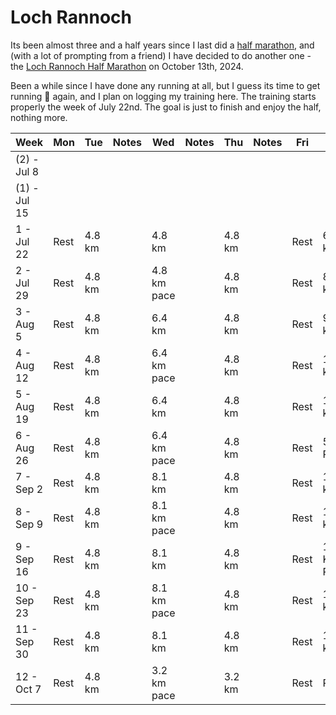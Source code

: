 # Loch Rannoch

Its been almost three and a half years since I last did a [half marathon](https://x.com/fintanr/status/1366002001054736386), and (with a lot of prompting from a friend) I have decided to do another one - the [Loch Rannoch Half Marathon](https://runnation.co.uk/r/rannochhalfmarathon2024) on October 13th, 2024. 

Been a while since I have done any running at all, but I guess its time to get running 🏃 again, and I plan on logging my training here. The training starts properly the week of July 22nd. The goal is just to finish and enjoy the half, nothing more. 

| Week | Mon  | Tue    | Notes | Wed    | Notes | Thu    | Notes | Fri  | Sat    | Notes | Sun |
|-------------------|------|--------|-------|--------|-------|--------|-------|------|--------|-------|-----|
| (2) - Jul 8        |  |  |       |  |       | |       |  |  |       |     |
| (1) - Jul 15        |  | |       | |       |  |       |  |  |       |     |
| 1 - Jul 22        | Rest | 4.8 km |       | 4.8 km |       | 4.8 km |       | Rest | 6.4 km |       |     |
| 2 - Jul 29        | Rest | 4.8 km |       | 4.8 km pace|       | 4.8 km |       | Rest | 8.1 km |       |     |
| 3 - Aug 5         | Rest | 4.8 km |       | 6.4 km |       | 4.8 km |       | Rest | 9.7 km |       |     |
| 4 - Aug 12        | Rest | 4.8 km |       | 6.4 km pace|       | 4.8 km |       | Rest | 11.3 km|       |     |
| 5 - Aug 19        | Rest | 4.8 km |       | 6.4 km |       | 4.8 km |       | Rest | 12.9 km|       |     |
| 6 - Aug 26        | Rest | 4.8 km |       | 6.4 km pace|       | 4.8 km |       | Rest | 5-K Race |       |     |
| 7 - Sep 2         | Rest | 4.8 km |       | 8.1 km |       | 4.8 km |       | Rest | 14.5 km|       |     |
| 8 - Sep 9         | Rest | 4.8 km |       | 8.1 km pace|       | 4.8 km |       | Rest | 16.1 km|       |     |
| 9 - Sep 16        | Rest | 4.8 km |       | 8.1 km |       | 4.8 km |       | Rest | 10-K Race |       |     |
| 10 - Sep 23       | Rest | 4.8 km |       | 8.1 km pace|       | 4.8 km |       | Rest | 17.7 km|       |     |
| 11 - Sep 30       | Rest | 4.8 km |       | 8.1 km |       | 4.8 km |       | Rest | 19.3 km|       |     |
| 12 - Oct 7        | Rest | 4.8 km |       | 3.2 km pace|       | 3.2 km |       | Rest | Rest   |       | Half    |
